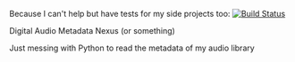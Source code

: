Because I can't help but have tests for my side projects too: [![Build Status](https://travis-ci.org/sequethin/damn.svg?branch=master)](https://travis-ci.org/sequethin/damn)

Digital Audio Metadata Nexus (or something)

Just messing with Python to read the metadata of my audio library
